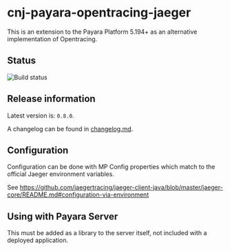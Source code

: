 # cnj-payara-opentracing-jaeger

This is an extension to the Payara Platform 5.194+ as an alternative implementation of Opentracing.

## Status
![Build status](https://drone.at41tools.k8s.aws.msgoat.eu/api/badges/msgoat/cnj-payara-opentracing-jaeger/status.svg)

## Release information

Latest version is: `0.8.0`.

A changelog can be found in [changelog.md](changelog.md).

## Configuration

Configuration can be done with MP Config properties which match to the official Jaeger environment variables.

See https://github.com/jaegertracing/jaeger-client-java/blob/master/jaeger-core/README.md#configuration-via-environment 

## Using with Payara Server

This must be added as a library to the server itself, not included with a deployed application.
